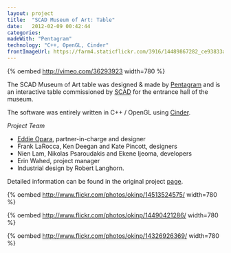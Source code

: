 ```yaml
---
layout: project
title:  "SCAD Museum of Art: Table"
date:   2012-02-09 00:42:44
categories: 
madeWith: "Pentagram"
technology: "C++, OpenGL, Cinder"
frontImageUrl: https://farm4.staticflickr.com/3916/14489867282_ce93833abc_o.png
---
```

{% oembed http://vimeo.com/36293923 width=780 %}

The SCAD Museum of Art table was designed & made by [Pentagram][pentagram-url] and is an interactive table commissioned by [SCAD][scad-url] for the entrance hall of the museum.

The software was entirely written in C++ / OpenGL using [Cinder][cinder-url].

*Project Team*

- [Eddie Opara][eddie-url], partner-in-charge and designer
- Frank LaRocca, Ken Deegan and Kate Pincott, designers
- Nien Lam, Nikolas Psaroudakis and Ekene Ijeoma, developers
- Erin Wahed, project manager
- Industrial design by Robert Langhorn.

Detailed information can be found in the original project [page][project-url].

{% oembed http://www.flickr.com/photos/okinp/14513524575/ width=780 %}

{% oembed http://www.flickr.com/photos/okinp/14490421286/ width=780 %}

{% oembed http://www.flickr.com/photos/okinp/14326926369/ width=780 %}


[pentagram-url]: http://www.pentagram.com/
[scad-url]:   http://www.scad.edu/
[eddie-url]: http://www.pentagram.com/partners/#/417/
[project-url]: http://new.pentagram.com/2012/02/new-work-scad-museum-of-art/
[cinder-url]: http://libcinder.org